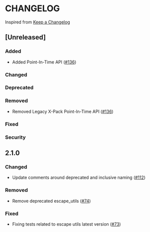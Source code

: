 # CHANGELOG
Inspired from [Keep a Changelog](https://keepachangelog.com/en/1.0.0/)

## [Unreleased]
### Added
- Added Point-In-Time API ([#136](https://github.com/opensearch-project/opensearch-ruby/issues/136))
### Changed
### Deprecated
### Removed
- Removed Legacy X-Pack Point-In-Time API ([#136](https://github.com/opensearch-project/opensearch-ruby/issues/136))
### Fixed
### Security

## 2.1.0
### Changed
- Update comments around deprecated and inclusive naming ([#112](https://github.com/opensearch-project/opensearch-ruby/pull/112))
### Removed
- Remove deprecated escape_utils ([#74](https://github.com/opensearch-project/opensearch-ruby/pull/74))
### Fixed
- Fixing tests related to escape utils latest version ([#73](https://github.com/opensearch-project/opensearch-ruby/pull/73))
